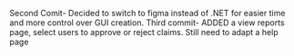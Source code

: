 Second Comit- Decided to switch to figma instead of .NET for easier time and more control over GUI creation.
Third commit- ADDED a view reports page, select users to approve or reject claims. Still need to adapt a help page 
<!---
JustinH14/JustinH14 is a ✨ special ✨ repository because its `README.md` (this file) appears on your GitHub profile.
You can click the Preview link to take a look at your changes.
--->
